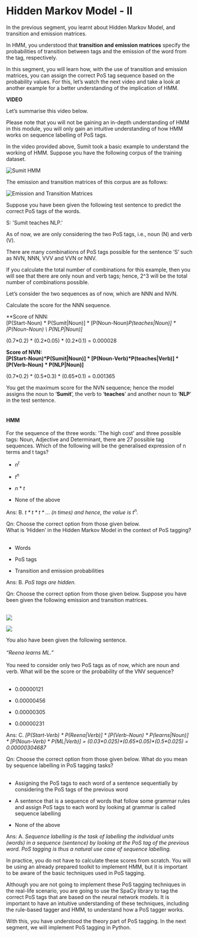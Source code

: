 # Hidden Markov Model - II

In the previous segment, you learnt about Hidden Markov Model, and transition and emission matrices.

In HMM, you understood that **transition and emission matrices** specify the probabilities of transition between tags and the emission of the word from the tag, respectively. 

In this segment, you will learn how, with the use of transition and emission matrices, you can assign the correct PoS tag sequence based on the probability values. For this, let’s watch the next video and take a look at another example for a better understanding of the implication of HMM. 

**VIDEO**

Let’s summarise this video below.

Please note that you will not be gaining an in-depth understanding of HMM in this module, you will only gain an intuitive understanding of how HMM works on sequence labelling of PoS tags.

In the video provided above, Sumit took a basic example to understand the working of HMM. Suppose you have the following corpus of the training dataset.  

![Sumit HMM](https://i.ibb.co/bFq1CSV/Sumit-HMM.png)

The emission and transition matrices of this corpus are as follows:

![Emission and Transition Matrices](https://i.ibb.co/njCSf3n/Emission-and-Transition-Matrices.png)

Suppose you have been given the following test sentence to predict the correct PoS tags of the words.

S: 'Sumit teaches NLP.'

As of now, we are only considering the two PoS tags, i.e., noun (N) and verb (V).

There are many combinations of PoS tags possible for the sentence ‘S’ such as NVN, NNN, VVV and VVN or NNV.

If you calculate the total number of combinations for this example, then you will see that there are only noun and verb tags; hence, 2^3 will be the total number of combinations possible.

Let’s consider the two sequences as of now, which are NNN and NVN.

Calculate the score for the NNN sequence.

**Score of NNN:   
\[P(Start-Noun) \* P(Sumit|Noun)] \* \[P(Noun-Noun)*P(teaches|Noun)] \* \[P(Noun-Noun) *\ P(NLP|Noun)]**

(0.7\*0.2) \* (0.2\*0.05) \* (0.2\*0.1) = 0.000028

**Score of NVN:  
\[P(Start-Noun)\*P(Sumit|Noun)] \* \[P(Noun-Verb)\*P(teaches|Verb)] \* \[P(Verb-Noun) \* P(NLP|Noun)]**

(0.7\*0.2) \* (0.5\*0.3) \* (0.65\*0.1) = 0.001365

You get the maximum score for the NVN sequence; hence the model assigns the noun to ‘**Sumit**’, the verb to ‘**teaches**’ and another noun to ‘**NLP**’ in the test sentence.  
 
#### HMM

For the sequence of the three words: 'The high cost' and three possible tags: Noun, Adjective and Determinant, there are 27 possible tag sequences. Which of the following will be the generalised expression of n terms and t tags?  

- $n^t$

- $t^n$

- $n*t$

- None of the above

Ans: B. *$t*t*t*\dots~(n~\text{times})$ and hence, the value is $t^n$.*

Qn: Choose the correct option from those given below.  
What is ‘Hidden’ in the Hidden Markov Model in the context of PoS tagging?  
 
- Words

- PoS tags

- Transition and emission probabilities

Ans: B. *PoS tags are hidden.*

Qn: Choose the correct option from those given below. Suppose you have been given the following emission and transition matrices.  
 

![](https://images.upgrad.com/707ce2cf-0681-47e1-ac2a-40df6eaaf385-syntactic%20pic10.png)

![](https://images.upgrad.com/652054e9-05f0-40d3-9c13-c82c9b06d55c-syntactic%20pic11.png)

You also have been given the following sentence.  
   
*“Reena learns ML.”*  
   
You need to consider only two PoS tags as of now, which are noun and verb. What will be the score or the probability of the VNV sequence?  
 
- 0.00000121

- 0.00000456

- 0.00000305

- 0.00000231

Ans: C. *\[P(Start-Verb) \* P(Reena|Verb)\] \* \[P(Verb-Noun) \* P(learns|Noun)\] \* \[P(Noun-Verb) \* P(ML|Verb)\] = (0.03\*0.025)\*(0.65\*0.05)\*(0.5\*0.025) = 0.00000304687*

Qn: Choose the correct option from those given below. What do you mean by sequence labelling in PoS tagging tasks?  
 
- Assigning the PoS tags to each word of a sentence sequentially by considering the PoS tags of the previous word

- A sentence that is a sequence of words that follow some grammar rules and assign PoS tags to each word by looking at grammar is called sequence labelling

- None of the above

Ans: A. *Sequence labelling is the task of labelling the individual units (words) in a sequence (sentence) by looking at the PoS tag of the previous word. PoS tagging is thus a natural use case of sequence labelling.*

In practice, you do not have to calculate these scores from scratch. You will be using an already prepared toolkit to implement HMM, but it is important to be aware of the basic techniques used in PoS tagging. 

Although you are not going to implement these PoS tagging techniques in the real-life scenario, you are going to use the SpaCy library to tag the correct PoS tags that are based on the neural network models. It is important to have an intuitive understanding of these techniques, including the rule-based tagger and HMM, to understand how a PoS tagger works.

With this, you have understood the theory part of PoS tagging. In the next segment, we will implement PoS tagging in Python.